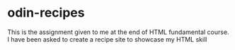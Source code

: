 # odin-recipes

This is the assignment given to me at the end of HTML fundamental course. I have been asked to create a recipe site to showcase my HTML skill
